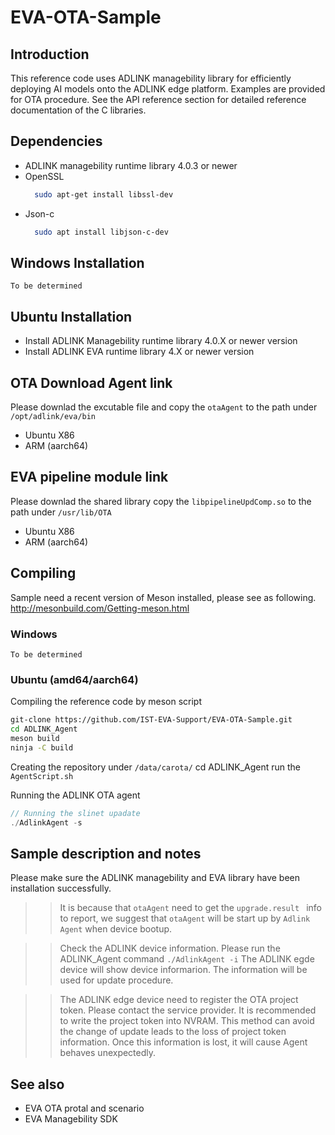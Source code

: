 # EVA-OTA-Sample

## Introduction 
 
This reference code uses ADLINK managebility library for efficiently deploying AI models onto the ADLINK edge platform.
Examples are provided for OTA procedure. See the API reference section for detailed reference documentation of the C libraries. <h2>
  
## Dependencies 
* ADLINK managebility runtime library 4.0.3 or newer
* OpenSSL
  ```bash
    sudo apt-get install libssl-dev
  ```
* Json-c
  ```bash
    sudo apt install libjson-c-dev
  ```
<h2>

## Windows Installation
   `To be determined `

## Ubuntu Installation
* Install ADLINK Managebility runtime library 4.0.X or newer version
* Install ADLINK EVA runtime library 4.X or newer version
  
## OTA Download Agent link
Please downlad the excutable file and copy the `otaAgent` to the path under `/opt/adlink/eva/bin`
* Ubuntu X86
* ARM (aarch64)
 
## EVA pipeline module link
Please downlad the shared library copy the `libpipelineUpdComp.so` to the path under `/usr/lib/OTA`
* Ubuntu X86
* ARM (aarch64)
  
## Compiling
  Sample need a recent version of Meson installed, please see as following.
    http://mesonbuild.com/Getting-meson.html
  
### Windows
  `To be determined `

### Ubuntu (amd64/aarch64)
Compiling the reference code by meson script
```bash
git-clone https://github.com/IST-EVA-Support/EVA-OTA-Sample.git
cd ADLINK_Agent
meson build
ninja -C build
```
Creating the repository under `/data/carota/`
cd ADLINK_Agent
run the `AgentScript.sh` 
 
Running the ADLINK OTA agent

 ```c
 // Running the slinet upadate
./AdlinkAgent -s
```
   
<h2>

## Sample description and notes
Please make sure the ADLINK managebility and EVA library have been installation successfully.
>> It is because that `otaAgent` need to get the `upgrade.result ` info to report,
we suggest that `otaAgent` will be start up by `Adlink Agent`
when device bootup.  
 
>> Check the ADLINK device information.
Please run the ADLINK_Agent command 
`./AdlinkAgent -i`
  The ADLINK egde device will show device informarion. The information will be used for update procedure.
  
>> The ADLINK edge device need to register the OTA project token. Please contact the service provider.
It is recommended to write the project token into NVRAM. This method can avoid the
change of update leads to the loss of project token information. Once this information is lost, it will cause 
Agent behaves unexpectedly. <h2>


## See also
 
 * EVA OTA protal and scenario
 * EVA Managebility SDK
 

